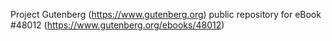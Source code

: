 Project Gutenberg (https://www.gutenberg.org) public repository for eBook #48012 (https://www.gutenberg.org/ebooks/48012)
